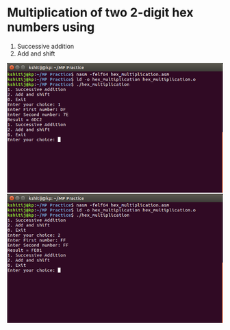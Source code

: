 # Multiplication of two 2-digit hex numbers using
1. Successive addition
1. Add and shift

![](screenshots/mul_1.png)
![](screenshots/mul_2.png)
